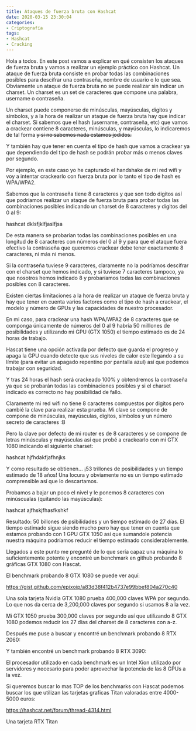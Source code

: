 ```yaml
---
title: Ataques de fuerza bruta con Hashcat
date: 2020-03-15 23:30:04
categories:
- Criptografía
tags:
- Hashcat
- Cracking
---
```


Hola a todos. En este post vamos a explicar en qué consisten los ataques de fuerza bruta y vamos a realizar un ejemplo práctico con Hashcat. Un ataque de fuerza bruta consiste en probar todas las combinaciones posibles para descifrar una contraseña, nombre de usuario o lo que sea. Obviamente un ataque de fuerza bruta no se puede realizar sin indicar un charset. Un charset es un set de caracteres que compone una palabra, username o contraseña.


Un charset puede componerse de minúsculas, mayúsculas, digitos y símbolos, y a la hora de realizar un ataque de fuerza bruta hay que indicar el charset. Si sabemos que el hash (username, contraseña, etc) que vamos a crackear contiene 8 caracteres, minúsculas, y mayúsculas, lo indicaremos de tal forma ~~y si no sabemos nada estamos jodidos.~~

Y también hay que tener en cuenta el tipo de hash que vamos a crackear ya que dependiendo del tipo de hash se podrán probar más o menos claves por segundo.

Por ejemplo, en este caso yo he capturado el handshake de mi red wifi y voy a intentar crackearlo con fuerza bruta por lo tanto el tipo de hash es WPA/WPA2.

Sabemos que la contraseña tiene 8 caracteres y que son todo digitos así que podríamos realizar un ataque de fuerza bruta para probar todas las combinaciones posibles indicando un charset de 8 caracteres y digitos del 0 al 9:

hashcat dklsfjklfjaslfjsa

De esta manera se probarían todas las combinaciones posibles en una longitud de 8 caracteres con números del 0 al 9 y para que el ataque fuera efectivo la contraseña que queremos crackear debe tener exactamente 8 caracteres, ni más ni menos.

Si la contraseña tuviese 9 caracteres, claramente no la podríamos descifrar con el charset que hemos indicado, y si tuviese 7 caracteres tampoco, ya que nosotros hemos indicado 8 y probaríamos todas las combinaciones posibles con 8 caracteres.

Existen ciertas limitaciones a la hora de realizar un ataque de fuerza bruta y hay que tener en cuenta varios factores como el tipo de hash a crackear, el modelo y número de GPUs y las capacidades de nuestro procesador. 

En mi caso, para crackear una hash WPA/WPA2 de 8 caracteres que se componga únicamente de números del 0 al 9 habría 50 milllones de posibilidades y utilizando mi GPU (GTX 1050) el tiempo estimado es de 24 horas de trabajo.

Hascat tiene una opción activada por defecto que guarda el progreso y apaga la GPU cuando detecte que sus niveles de calor este llegando a su límite (para evitar un apagado repentino por pantalla azul) así que podemos trabajar con seguridad.

Y tras 24 horas el hash será crackeado 100% y obtendremos la contraseña ya que se probarán todas las combinaciones posibles y si el charset indicado es correcto no hay posibilidad de fallo.

Claramente mi red wifi no tiene 8 caracteres compuestos por digitos pero cambié la clave para realizar esta prueba. Mi clave se compone de compone de minúsculas, mayúsculas, digitos, símbolos y un número secreto de caracteres :B

Pero la clave por defecto de mi router es de 8 caracteres y se compone de letras minúsculas y mayúsculas así que probé a crackearlo con mi GTX 1080 indicando el siguiente charset:

hashcat hjfhdakfjafhnjks

Y como resultado se obtienen... ¡53 trillones de posibilidades y un tiempo estimado de 18 años! Una locura y obviamente no es un tiempo estimado comprensible así que lo descartamos.

Probamos a bajar un poco el nivel y le ponemos 8 caracteres con minúscualas (quitando las mayúsculas):

hashcat ajfhskjfhasfkshkf

Resultado: 50 billones de psibilidades y un tiempo estimado de 27 días. El tiempo estimado sigue siendo mucho pero hay que tener en cuenta que estamos probando con 1 GPU GTX 1050 así que sumandole potencia nuestra máquina podríamos reducir el tiempo estimado considerablemente.

Llegados a este punto me pregunté de lo que sería capaz una máquina lo suficientemente potente y encontré un benchmark en github probando 8 gráficas GTX 1080 con Hascat.

El benchmark probando 8 GTX 1080 se puede ver aquí: 

https://gist.github.com/epixoip/a83d38f412b4737e99bbef804a270c40

Una sola tarjeta Nvidia GTX 1080 prueba 400,000 claves WPA por segundo. Lo que nos da cerca de 3,200,000 claves por segundo si usamos 8 a la vez.

Mi GTX 1050 prueba 300,000 claves por segundo así que utilizando 8 GTX 1080 podemos reducir los 27 días del charset de 8 caracteres con a-z.

Después me puse a buscar y encontré un benchmark probando 8 RTX 2060:

Y también encontré un benchmark probando 8 RTX 3090:

El procesador utilizado en cada benchmark es un Intel Xion utilizado por servidores y necesario para poder aprovechar la potencia de las 8 GPUs a la vez.

Si queremos buscar lo mas TOP de los benchmarks con Hascat podemos buscar los que utilizan las tarjetas graficas Titan valoradas entre 4000-5000 euros:

https://hashcat.net/forum/thread-4314.html

Una tarjeta RTX Titan 
